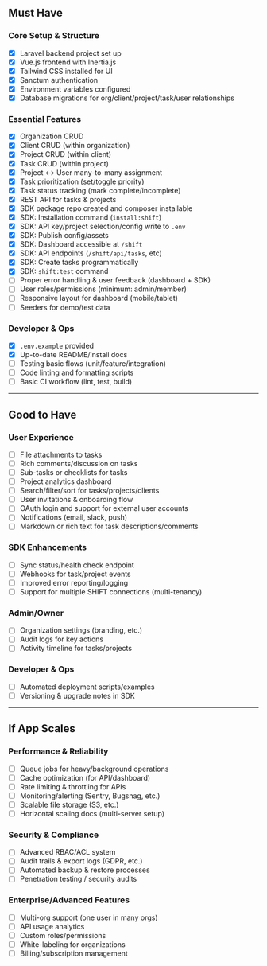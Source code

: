 ## Must Have

### Core Setup & Structure

* [x] Laravel backend project set up
* [x] Vue.js frontend with Inertia.js
* [x] Tailwind CSS installed for UI
* [x] Sanctum authentication
* [x] Environment variables configured
* [x] Database migrations for org/client/project/task/user relationships

### Essential Features

* [x] Organization CRUD
* [x] Client CRUD (within organization)
* [x] Project CRUD (within client)
* [x] Task CRUD (within project)
* [x] Project <-> User many-to-many assignment
* [x] Task prioritization (set/toggle priority)
* [x] Task status tracking (mark complete/incomplete)
* [x] REST API for tasks & projects
* [x] SDK package repo created and composer installable
* [x] SDK: Installation command (`install:shift`)
* [x] SDK: API key/project selection/config write to `.env`
* [x] SDK: Publish config/assets
* [x] SDK: Dashboard accessible at `/shift`
* [x] SDK: API endpoints (`/shift/api/tasks`, etc)
* [x] SDK: Create tasks programmatically
* [x] SDK: `shift:test` command
* [ ] Proper error handling & user feedback (dashboard + SDK)
* [ ] User roles/permissions (minimum: admin/member)
* [ ] Responsive layout for dashboard (mobile/tablet)
* [ ] Seeders for demo/test data

### Developer & Ops

* [x] `.env.example` provided
* [x] Up-to-date README/install docs
* [ ] Testing basic flows (unit/feature/integration)
* [ ] Code linting and formatting scripts
* [ ] Basic CI workflow (lint, test, build)

---

## Good to Have

### User Experience

* [ ] File attachments to tasks
* [ ] Rich comments/discussion on tasks
* [ ] Sub-tasks or checklists for tasks
* [ ] Project analytics dashboard
* [ ] Search/filter/sort for tasks/projects/clients
* [ ] User invitations & onboarding flow
* [ ] OAuth login and support for external user accounts
* [ ] Notifications (email, slack, push)
* [ ] Markdown or rich text for task descriptions/comments

### SDK Enhancements

* [ ] Sync status/health check endpoint
* [ ] Webhooks for task/project events
* [ ] Improved error reporting/logging
* [ ] Support for multiple SHIFT connections (multi-tenancy)

### Admin/Owner

* [ ] Organization settings (branding, etc.)
* [ ] Audit logs for key actions
* [ ] Activity timeline for tasks/projects

### Developer & Ops

* [ ] Automated deployment scripts/examples
* [ ] Versioning & upgrade notes in SDK

---

## If App Scales

### Performance & Reliability

* [ ] Queue jobs for heavy/background operations
* [ ] Cache optimization (for API/dashboard)
* [ ] Rate limiting & throttling for APIs
* [ ] Monitoring/alerting (Sentry, Bugsnag, etc.)
* [ ] Scalable file storage (S3, etc.)
* [ ] Horizontal scaling docs (multi-server setup)

### Security & Compliance

* [ ] Advanced RBAC/ACL system
* [ ] Audit trails & export logs (GDPR, etc.)
* [ ] Automated backup & restore processes
* [ ] Penetration testing / security audits

### Enterprise/Advanced Features

* [ ] Multi-org support (one user in many orgs)
* [ ] API usage analytics
* [ ] Custom roles/permissions
* [ ] White-labeling for organizations
* [ ] Billing/subscription management
